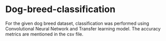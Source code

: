 # Dog-breed-classification

For the given dog breed dataset, classification was performed using Convolutional Neural Network and Transfer learning model.
The accuracy metrics are mentioned in the csv file.
